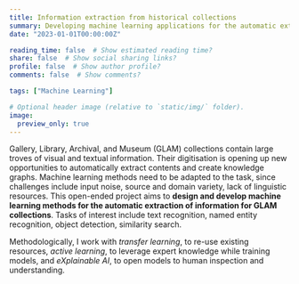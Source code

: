 ```yaml
---
title: Information extraction from historical collections
summary: Developing machine learning applications for the automatic extraction of information from historical collections.
date: "2023-01-01T00:00:00Z"

reading_time: false  # Show estimated reading time?
share: false  # Show social sharing links?
profile: false  # Show author profile?
comments: false  # Show comments?

tags: ["Machine Learning"]

# Optional header image (relative to `static/img/` folder).
image:
  preview_only: true
---
```


Gallery, Library, Archival, and Museum (GLAM) collections contain large troves of visual and textual information. Their digitisation is opening up new opportunities to automatically extract contents and create knowledge graphs. Machine learning methods need to be adapted to the task, since challenges include input noise, source and domain variety, lack of linguistic resources. This open-ended project aims to **design and develop machine learning methods for the automatic extraction of information for GLAM collections**. Tasks of interest include text recognition, named entity recognition, object detection, similarity search.

Methodologically, I work with *transfer learning*, to re-use existing resources, *active learning*, to leverage expert knowledge while training models, and *eXplainable AI*, to open models to human inspection and understanding.